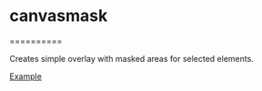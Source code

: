 # canvasmask
==========

Creates simple overlay with masked areas for selected elements.

[Example](http://dev.veboolabs.com/canvasmask/)